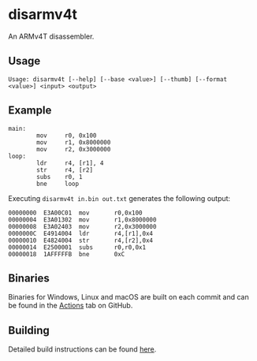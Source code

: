 # disarmv4t
An ARMv4T disassembler.

## Usage
```
Usage: disarmv4t [--help] [--base <value>] [--thumb] [--format <value>] <input> <output>
```

## Example
```
main:
        mov     r0, 0x100
        mov     r1, 0x8000000
        mov     r2, 0x3000000
loop:
        ldr     r4, [r1], 4
        str     r4, [r2]
        subs    r0, 1
        bne     loop
```

Executing `disarmv4t in.bin out.txt` generates the following output:

```
00000000  E3A00C01  mov       r0,0x100
00000004  E3A01302  mov       r1,0x8000000
00000008  E3A02403  mov       r2,0x3000000
0000000C  E4914004  ldr       r4,[r1],0x4
00000010  E4824004  str       r4,[r2],0x4
00000014  E2500001  subs      r0,r0,0x1
00000018  1AFFFFFB  bne       0xC
```

## Binaries
Binaries for Windows, Linux and macOS are built on each commit and can be found in the [Actions](https://github.com/jsmolka/disarmv4t/actions) tab on GitHub.

## Building
Detailed build instructions can be found [here](BUILDING.md).
